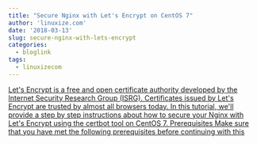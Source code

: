 ```yaml
---
title: "Secure Nginx with Let's Encrypt on CentOS 7"
author: 'linuxize.com'
date: '2018-03-13'
slug: secure-nginx-with-lets-encrypt
categories:
  - bloglink
tags:
  - linuxizecom
---
```


[Let's Encrypt is a free and open certificate authority developed by the Internet Security Research Group (ISRG). Certificates issued by Let's Encrypt are trusted by almost all browsers today. In this tutorial, we'll provide a step by step instructions about how to secure your Nginx with Let's Encrypt using the certbot tool on CentOS 7. Prerequisites Make sure that you have met the following prerequisites before continuing with this<i class="fas fa-external-link-alt"></i>](https://linuxize.com/post/secure-nginx-with-let-s-encrypt-on-centos-7/)

